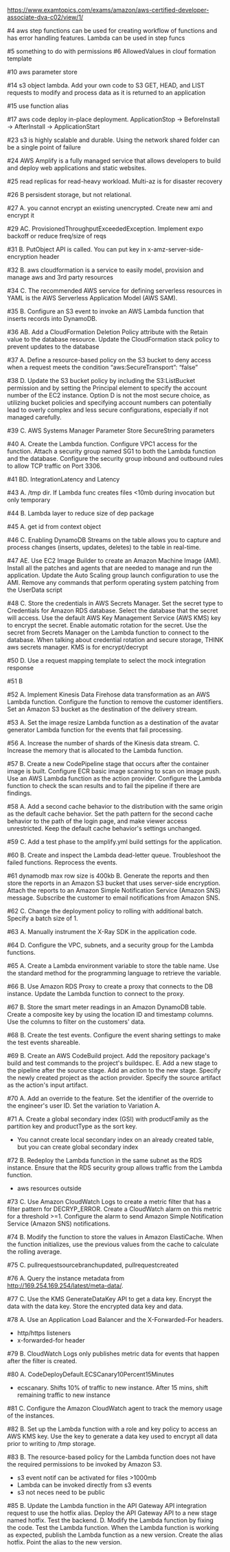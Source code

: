 https://www.examtopics.com/exams/amazon/aws-certified-developer-associate-dva-c02/view/1/


#4 aws step functions can be used for creating workflow of functions and has error handling features. Lambda can be used in step funcs

#5 something to do with permissions
#6 AllowedValues in clouf formation template

#10 aws parameter store

#14 s3 object lambda. Add your own code to S3 GET, HEAD, and LIST requests to modify and process data as it is returned to an application

#15 use function alias

#17 aws code deploy in-place deployment. ApplicationStop -> BeforeInstall -> AfterInstall -> ApplicationStart

#23 s3 is highly scalable and durable. Using the network shared folder can be a single point of failure

#24 AWS Amplify is a fully managed service that allows developers to build and deploy web applications and static websites.

#25 read replicas for read-heavy workload. Multi-az is for disaster recovery

#26 B persisdent storage, but not relational.

#27 A. you cannot encrypt an existing unencrypted. Create new ami and encrypt it

#29 AC. ProvisionedThroughputExceededException. Implement expo backoff or reduce freq/size of reqs

#31 B. PutObject API is called. You can put key in x-amz-server-side-encryption header

#32 B. aws cloudformation is a service to easily model, provision and manage aws and 3rd party resources

#34 C. The recommended AWS service for defining serverless resources in YAML is the AWS Serverless Application Model (AWS SAM).

#35 B.  Configure an S3 event to invoke an AWS Lambda function that inserts records into DynamoDB.

#36 AB. Add a CloudFormation Deletion Policy attribute with the Retain value to the database resource. 
 Update the CloudFormation stack policy to prevent updates to the database

#37 A. Define a resource-based policy on the S3 bucket to deny access when a request meets the condition “aws:SecureTransport”: “false”

#38 D. Update the S3 bucket policy by including the S3:ListBucket permission and by setting the Principal element to specify the account number of the EC2 instance.
Option D is not the most secure choice, as utilizing bucket policies and specifying account numbers can potentially lead to overly complex and less secure configurations, especially if not managed carefully.

#39 C. AWS Systems Manager Parameter Store SecureString parameters 

#40 A. Create the Lambda function. Configure VPC1 access for the function. Attach a security group named SG1 to both the Lambda function and the database. Configure the security group inbound and outbound rules to allow TCP traffic on Port 3306.

#41 BD. IntegrationLatency and Latency

#43 A. /tmp dir. If Lambda func creates files <10mb during invocation but only temporary

#44 B. Lambda layer to reduce size of dep package

#45 A. get id from context object

#46 C. Enabling DynamoDB Streams on the table allows you to capture and process changes (inserts, updates, deletes) to the table in real-time.

#47 AE. Use EC2 Image Builder to create an Amazon Machine Image (AMI). Install all the patches and agents that are needed to manage and run the application. Update the Auto Scaling group launch configuration to use the AMI.
Remove any commands that perform operating system patching from the UserData script

#48 C. Store the credentials in AWS Secrets Manager. Set the secret type to Credentials for Amazon RDS database. Select the database that the secret will access. Use the default AWS Key Management Service (AWS KMS) key to encrypt the secret. Enable automatic rotation for the secret. Use the secret from Secrets Manager on the Lambda function to connect to the database.
When talking about credential rotation and secure storage, THINK aws secrets manager. 
KMS is for encrypt/decrypt

#50 D. Use a request mapping template to select the mock integration response

#51 B

#52 A. Implement Kinesis Data Firehose data transformation as an AWS Lambda function. Configure the function to remove the customer identifiers. Set an Amazon S3 bucket as the destination of the delivery stream.

#53 A. Set the image resize Lambda function as a destination of the avatar generator Lambda function for the events that fail processing.

#56 A. Increase the number of shards of the Kinesis data stream. 
C. Increase the memory that is allocated to the Lambda function.

#57 B. Create a new CodePipeline stage that occurs after the container image is built. Configure ECR basic image scanning to scan on image push. Use an AWS Lambda function as the action provider. Configure the Lambda function to check the scan results and to fail the pipeline if there are findings.

#58 A. Add a second cache behavior to the distribution with the same origin as the default cache behavior. Set the path pattern for the second cache behavior to the path of the login page, and make viewer access unrestricted. Keep the default cache behavior's settings unchanged.

#59 C. Add a test phase to the amplify.yml build settings for the application.

#60 B. Create and inspect the Lambda dead-letter queue. Troubleshoot the failed functions. Reprocess the events. 

#61 dynamodb max row size is 400kb
B. Generate the reports and then store the reports in an Amazon S3 bucket that uses server-side encryption. Attach the reports to an Amazon Simple Notification Service (Amazon SNS) message. Subscribe the customer to email notifications from Amazon SNS.

#62 
C. Change the deployment policy to rolling with additional batch. Specify a batch size of 1.

#63
A. Manually instrument the X-Ray SDK in the application code.

#64
D. Configure the VPC, subnets, and a security group for the Lambda functions.

#65
A. Create a Lambda environment variable to store the table name. Use the standard method for the programming language to retrieve the variable.

#66
B. Use Amazon RDS Proxy to create a proxy that connects to the DB instance. Update the Lambda function to connect to the proxy.

#67
B. Store the smart meter readings in an Amazon DynamoDB table. Create a composite key by using the location ID and timestamp columns. Use the columns to filter on the customers' data.

#68
B. Create the test events. Configure the event sharing settings to make the test events shareable.

#69
B. Create an AWS CodeBuild project. Add the repository package's build and test commands to the project's buildspec.
E. Add a new stage to the pipeline after the source stage. Add an action to the new stage. Specify the newly created project as the action provider. Specify the source artifact as the action's input artifact.

#70
A. Add an override to the feature. Set the identifier of the override to the engineer's user ID. Set the variation to Variation A.

#71
A. Create a global secondary index (GSI) with productFamily as the partition key and productType as the sort key.
- You cannot create local secondary index on an already created table, but you can create global secondary index

#72
B. Redeploy the Lambda function in the same subnet as the RDS instance. Ensure that the RDS security group allows traffic from the Lambda function.
- aws resources outside 

#73
C. Use Amazon CloudWatch Logs to create a metric filter that has a filter pattern for DECRYP_ERROR. Create a CloudWatch alarm on this metric for a threshold >=1. Configure the alarm to send Amazon Simple Notification Service (Amazon SNS) notifications.

#74
B. Modify the function to store the values in Amazon ElastiCache. When the function initializes, use the previous values from the cache to calculate the rolling average.

#75
C. pullrequestsourcebranchupdated, pullrequestcreated

#76
A. Query the instance metadata from http://169.254.169.254/latest/meta-data/.

#77
C. Use the KMS GenerateDataKey API to get a data key. Encrypt the data with the data key. Store the encrypted data key and data.

#78
A. Use an Application Load Balancer and the X-Forwarded-For headers.
- http/https listeners
- x-forwarded-for header

#79
B. CloudWatch Logs only publishes metric data for events that happen after the filter is created.

#80
A. CodeDeployDefault.ECSCanary10Percent15Minutes
- ecscanary. Shifts 10% of traffic to new instance. After 15 mins, shift remaining traffic to new instance

#81
C. Configure the Amazon CloudWatch agent to track the memory usage of the instances.

#82
B. Set up the Lambda function with a role and key policy to access an AWS KMS key. Use the key to generate a data key used to encrypt all data prior to writing to /tmp storage. 

#83
B. The resource-based policy for the Lambda function does not have the required permissions to be invoked by Amazon S3.
- s3 event notif can be activated for files >1000mb
- Lambda can be invoked directly from s3 events
- s3 not neces need to be public

#85
B. Update the Lambda function in the API Gateway API integration request to use the hotfix alias. Deploy the API Gateway API to a new stage named hotfix. Test the backend. 
D. Modify the Lambda function by fixing the code. Test the Lambda function. When the Lambda function is working as expected, publish the Lambda function as a new version. Create the alias hotfix. Point the alias to the new version. 